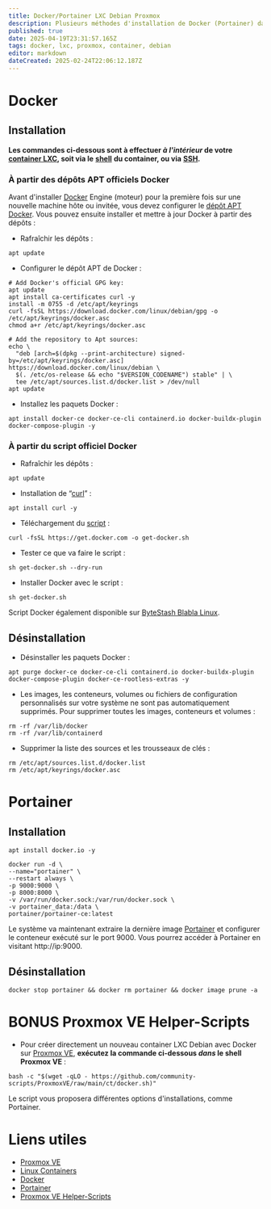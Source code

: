 ```yaml
---
title: Docker/Portainer LXC Debian Proxmox
description: Plusieurs méthodes d'installation de Docker (Portainer) dans un container LXC Debian sur Proxmox VE.
published: true
date: 2025-04-19T23:31:57.165Z
tags: docker, lxc, proxmox, container, debian
editor: markdown
dateCreated: 2025-02-24T22:06:12.187Z
---
```


# Docker

## Installation

**Les commandes ci-dessous sont à effectuer _à l'intérieur_ de votre** [**container LXC**](https://fr.wikipedia.org/wiki/LXC)**, soit via le** [**shell**](https://fr.wikipedia.org/wiki/Shell_Unix) **du container, ou via** [**SSH**](https://fr.wikipedia.org/wiki/Secure_Shell)**.**

### À partir des dépôts APT officiels Docker

Avant d'installer [Docker](https://fr.wikipedia.org/wiki/Docker_(logiciel)) Engine (moteur) pour la première fois sur une nouvelle machine hôte ou invitée, vous devez configurer le [dépôt APT](https://wiki.debian.org/fr/SourcesList) [Docker](https://www.docker.com). Vous pouvez ensuite installer et mettre à jour Docker à partir des dépôts :

-   Rafraîchir les dépôts :

```plaintext
apt update
```

-   Configurer le dépôt APT de Docker :

```plaintext
# Add Docker's official GPG key:
apt update
apt install ca-certificates curl -y
install -m 0755 -d /etc/apt/keyrings
curl -fsSL https://download.docker.com/linux/debian/gpg -o /etc/apt/keyrings/docker.asc
chmod a+r /etc/apt/keyrings/docker.asc

# Add the repository to Apt sources:
echo \
  "deb [arch=$(dpkg --print-architecture) signed-by=/etc/apt/keyrings/docker.asc] https://download.docker.com/linux/debian \
  $(. /etc/os-release && echo "$VERSION_CODENAME") stable" | \
  tee /etc/apt/sources.list.d/docker.list > /dev/null
apt update
```

-   Installez les paquets Docker :

```plaintext
apt install docker-ce docker-ce-cli containerd.io docker-buildx-plugin docker-compose-plugin -y
```

### À partir du script officiel Docker

-   Rafraîchir les dépôts :

```plaintext
apt update
```

-   Installation de “[curl](https://fr.wikipedia.org/wiki/CURL)” :

```plaintext
apt install curl -y
```

-   Téléchargement du [script](https://fr.wikipedia.org/wiki/Script) :

```plaintext
curl -fsSL https://get.docker.com -o get-docker.sh
```

-   Tester ce que va faire le script :

```plaintext
sh get-docker.sh --dry-run
```

-   Installer Docker avec le script :

```plaintext
sh get-docker.sh
```

Script Docker également disponible sur [ByteStash Blabla Linux](https://bytestash.blablalinux.be/public/snippets).

## Désinstallation

-   Désinstaller les paquets Docker :

```plaintext
apt purge docker-ce docker-ce-cli containerd.io docker-buildx-plugin docker-compose-plugin docker-ce-rootless-extras -y
```

-   Les images, les conteneurs, volumes ou fichiers de configuration personnalisés sur votre système ne sont pas automatiquement supprimés. Pour supprimer toutes les images, conteneurs et volumes :

```plaintext
rm -rf /var/lib/docker
rm -rf /var/lib/containerd
```

-   Supprimer la liste des sources et les trousseaux de clés :

```plaintext
rm /etc/apt/sources.list.d/docker.list
rm /etc/apt/keyrings/docker.asc
```

# Portainer

## Installation

```plaintext
apt install docker.io -y
```

```plaintext
docker run -d \
--name="portainer" \
--restart always \
-p 9000:9000 \
-p 8000:8000 \
-v /var/run/docker.sock:/var/run/docker.sock \
-v portainer_data:/data \
portainer/portainer-ce:latest
```

Le système va maintenant extraire la dernière image [Portainer](https://www.portainer.io) et configurer le conteneur exécuté sur le port 9000. Vous pourrez accéder à Portainer en visitant http://ip:9000.

## Désinstallation

```plaintext
docker stop portainer && docker rm portainer && docker image prune -a
```

# BONUS Proxmox VE Helper-Scripts

-   Pour créer directement un nouveau container LXC Debian avec Docker sur [Proxmox VE](https://www.proxmox.com/en/products/proxmox-virtual-environment/overview), **exécutez la commande ci-dessous _dans_ le shell Proxmox VE** :

```plaintext
bash -c "$(wget -qLO - https://github.com/community-scripts/ProxmoxVE/raw/main/ct/docker.sh)"
```

Le script vous proposera différentes options d'installations, comme Portainer.

# Liens utiles

-   [Proxmox VE](https://www.proxmox.com/en/products/proxmox-virtual-environment/overview)
-   [Linux Containers](https://linuxcontainers.org)
-   [Docker](https://www.docker.com)
-   [Portainer](https://www.portainer.io)
-   [Proxmox VE Helper-Scripts](https://community-scripts.github.io/ProxmoxVE/)